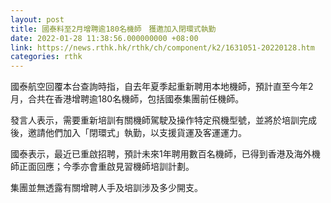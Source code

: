 ```yaml
---
layout: post
title: 國泰料至2月增聘逾180名機師　獲邀加入閉環式執勤
date: 2022-01-28 11:38:56.000000000 +08:00
link: https://news.rthk.hk/rthk/ch/component/k2/1631051-20220128.htm
categories: rthk
---
```


國泰航空回覆本台查詢時指，自去年夏季起重新聘用本地機師，預計直至今年2月，合共在香港增聘逾180名機師，包括國泰集團前任機師。

發言人表示，需要重新培訓有關機師駕駛及操作特定飛機型號，並將於培訓完成後，邀請他們加入「閉環式」執勤，以支援貨運及客運運力。 

國泰表示，最近已重啟招聘，預計未來1年聘用數百名機師，已得到香港及海外機師正面回應；今季亦會重啟見習機師培訓計劃。

集團並無透露有關增聘人手及培訓涉及多少開支。
